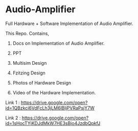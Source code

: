# Audio-Amplifier


Full Hardware + Software Implementation of Audio Amplifier.

This Repo. Contains, 

1. Docs on Implementation of Audio Amplifier.

2. PPT

3. Multisim Design

4. Fzitzing Design

5. Photos of Hardware Design

6. Video of the Hardware Implementation.

Link 1 : https://drive.google.com/open?id=1QBzkci6VdFcLh3jLM6lBIjPVRaPsjY7W

Link 2 : https://drive.google.com/open?id=1sHocTYjKDJdMkW7HE3sBjo4JzdbQpkfJ

       
       
